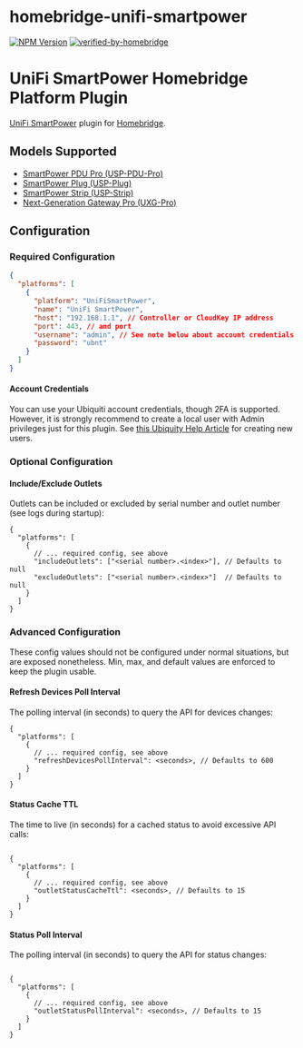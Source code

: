 # homebridge-unifi-smartpower

[![NPM Version](https://img.shields.io/npm/v/homebridge-unifi-smartpower.svg)](https://www.npmjs.com/package/homebridge-unifi-smartpower)
[![verified-by-homebridge](https://badgen.net/badge/homebridge/verified/purple)](https://github.com/homebridge/homebridge/wiki/Verified-Plugins)

# UniFi SmartPower Homebridge Platform Plugin

[UniFi SmartPower](https://store.ui.com/collections/unifi-network-smartpower) plugin
for [Homebridge](https://github.com/homebridge/homebridge).

## Models Supported

- [SmartPower PDU Pro (USP-PDU-Pro)](https://store.ui.com/collections/unifi-network-smartpower/products/usp-pdu-pro)
- [SmartPower Plug (USP-Plug)](https://store.ui.com/collections/unifi-accessories/products/unifi-smart-power)
- [SmartPower Strip (USP-Strip)](https://store.ui.com/collections/unifi-accessories/products/smartpower-strip)
- [Next-Generation Gateway Pro (UXG-Pro)](https://store.ui.com/products/unifi-next-generation-gateway-professional)

## Configuration

### Required Configuration

```json
{
  "platforms": [
    {
      "platform": "UniFiSmartPower",
      "name": "UniFi SmartPower",
      "host": "192.168.1.1", // Controller or CloudKey IP address
      "port": 443, // and port
      "username": "admin", // See note below about account credentials
      "password": "ubnt"
    }
  ]
}
```

#### Account Credentials

You can use your Ubiquiti account credentials, though 2FA is supported. However, it is strongly
recommend to create a local user with Admin privileges just for this plugin. See
[this Ubiquity Help Article](https://help.ui.com/hc/en-us/articles/1500011491541-UniFi-Manage-users-and-user-roles)
for creating new users.

### Optional Configuration

#### Include/Exclude Outlets

Outlets can be included or excluded by serial number and outlet number (see logs during startup):

```
{
  "platforms": [
    {
      // ... required config, see above
      "includeOutlets": ["<serial number>.<index>"], // Defaults to null
      "excludeOutlets": ["<serial number>.<index>"]  // Defaults to null
    }
  ]
}
```

### Advanced Configuration

These config values should not be configured under normal situations, but are
exposed nonetheless. Min, max, and default values are enforced to keep the
plugin usable.

#### Refresh Devices Poll Interval

The polling interval (in seconds) to query the API for devices changes:

```
{
  "platforms": [
    {
      // ... required config, see above
      "refreshDevicesPollInterval": <seconds>, // Defaults to 600
    }
  ]
}
```

#### Status Cache TTL

The time to live (in seconds) for a cached status to avoid excessive API calls:

```

{
  "platforms": [
    {
      // ... required config, see above
      "outletStatusCacheTtl": <seconds>, // Defaults to 15
    }
  ]
}

```

#### Status Poll Interval

The polling interval (in seconds) to query the API for status changes:

```

{
  "platforms": [
    {
      // ... required config, see above
      "outletStatusPollInterval": <seconds>, // Defaults to 15
    }
  ]
}

```
